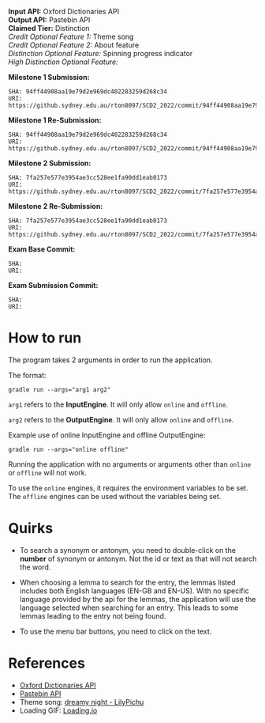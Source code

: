 **Input API:** Oxford Dictionaries API
<br>
**Output API:** Pastebin API
<br>
**Claimed Tier:** Distinction
<br>
_Credit Optional Feature 1:_ Theme song
<br>
_Credit Optional Feature 2:_ About feature
<br>
_Distinction Optional Feature:_ Spinning progress indicator
<br>
_High Distinction Optional Feature:_ 

**Milestone 1 Submission:**
```
SHA: 94ff44908aa19e79d2e969dc402283259d268c34
URI: https://github.sydney.edu.au/rton8097/SCD2_2022/commit/94ff44908aa19e79d2e969dc402283259d268c34
```

**Milestone 1 Re-Submission:**
```
SHA: 94ff44908aa19e79d2e969dc402283259d268c34
URI: https://github.sydney.edu.au/rton8097/SCD2_2022/commit/94ff44908aa19e79d2e969dc402283259d268c34
```
**Milestone 2 Submission:**
```
SHA: 7fa257e577e3954ae3cc528ee1fa90dd1eab0173
URI: https://github.sydney.edu.au/rton8097/SCD2_2022/commit/7fa257e577e3954ae3cc528ee1fa90dd1eab0173
```
**Milestone 2 Re-Submission:**
```
SHA: 7fa257e577e3954ae3cc528ee1fa90dd1eab0173
URI: https://github.sydney.edu.au/rton8097/SCD2_2022/commit/7fa257e577e3954ae3cc528ee1fa90dd1eab0173
```
**Exam Base Commit:**
```
SHA: 
URI: 
```
**Exam Submission Commit:**
```
SHA: 
URI: 
```

# How to run

The program takes 2 arguments in order to run the application.

The format: 
```properties
gradle run --args="arg1 arg2"
```

`arg1` refers to the **InputEngine**. It will only allow `online` and `offline`.

`arg2` refers to the **OutputEngine**. It will only allow `online` and `offline`.

Example use of online InputEngine and offline OutputEngine:
```properties
gradle run --args="online offline"
```

Running the application with no arguments or arguments other than `online` or `offline` will not work.

To use the `online` engines, it requires the environment variables to be set. 
The `offline` engines can be used without the variables being set.

# Quirks
- To search a synonym or antonym, you need to double-click on the **number** 
of synonym or antonym. Not the id or text as that will not search the word.

- When choosing a lemma to search for the entry, the lemmas listed includes both
English languages (EN-GB and EN-US). With no specific language provided by 
the api for the lemmas, the application will use the language selected 
when searching for an entry. This leads to some lemmas leading to the entry 
not being found.

- To use the menu bar buttons, you need to click on the text.

# References
- [Oxford Dictionaries API](https://developer.oxforddictionaries.com/)
- [Pastebin API](https://pastebin.com/doc_api)
- Theme song: [dreamy night - LilyPichu](https://www.youtube.com/watch?v=DXuNJ267Vss)
- Loading GIF: [Loading.io](https://loading.io/)